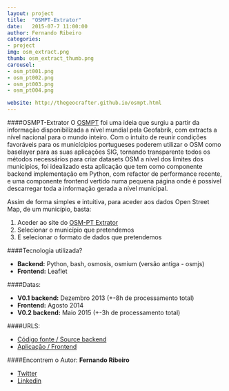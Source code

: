```yaml
---
layout: project
title:  "OSMPT-Extrator"
date:   2015-07-7 11:00:00
author: Fernando Ribeiro
categories:
- project
img: osm_extract.png
thumb: osm_extract_thumb.png
carousel:
- osm_pt001.png
- osm_pt002.png
- osm_pt003.png
- osm_pt004.png

website: http://thegeocrafter.github.io/osmpt.html
---
```

####OSMPT-Extrator
O [OSMPT](http://thegeocrafter.github.io/osmpt.html) foi uma ideia que surgiu a partir da informação disponibilizada a nível mundial pela Geofabrik, com extracts a nível nacional para o mundo inteiro. Com o intuito de reunir condições favoráveis para os municícipios portugueses poderem utilizar o OSM como baselayer para as suas aplicações SIG, tornando transparente todos os métodos necessários para criar datasets OSM a nível dos limites dos municípios, foi idealizado esta aplicação que tem como componente backend implementação em Python, com refactor de performance recente, e uma componente frontend vertido numa pequena página onde é possivel descarregar toda a informação gerada a nível municipal.

Assim de forma simples e intuitiva, para aceder aos dados Open Street Map, de um município, basta:

1. Aceder ao site do [OSM-PT Extrator](http://thegeocrafter.github.io/osmpt.html) 
2. Selecionar o município que pretendemos 
3. E selecionar o formato de dados que pretendemos 


####Tecnologia utilizada?
- **Backend:** Python, bash, osmosis, osmium (versão antiga - osmjs)
- **Frontend:** Leaflet

####Datas:
- **V0.1 backend:** Dezembro 2013 (+-8h de processamento total)
- **Frontend:** Agosto 2014
- **V0.2 backend:** Maio 2015 (+-3h de processamento total)

####URLS:
- [Código fonte / Source backend](https://github.com/thegeocrafter/OSMPTExtractor)
- [Aplicação / Frontend](http://thegeocrafter.github.io/osmpt.html)

####Encontrem o Autor:
**Fernando Ribeiro**

- [Twitter](https://twitter.com/geocrafterthe)
- [Linkedin](https://www.linkedin.com/in/fernandinand)


